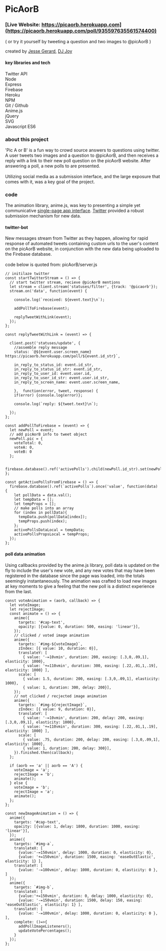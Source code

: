 # PicAorB

### [Live Website: https://picaorb.herokuapp.com](https://picaorb.herokuapp.com/poll/935597635561574400)
( or try it yourself by tweeting a question and two images to @picAorB )

created by [Jesse Gerard](http://jessegerard.com/), [DJ Joy](https://github.com/djjoyjr)

#### key libraries and tech <br>
Twitter API <br>
Node <br>
Express <br>
Firebase <br>
Heroku <br>
NPM <br>
Git / Github <br>
Anime.js <br>
jQuery <br>
SVG <br>
Javascript ES6 <br>

### about this project
'Pic A or B' is a fun way to crowd source answers to questions using twitter. A user tweets two images and a question to @picAorB, and then receives a reply with a link to their new poll question on the picAorB website. After answering a poll, a new polls to are presented.
<br><br>
Utilizing social media as a submission interface, and the large exposure that comes with it, was a key goal of the project.

### code
The animation library, anime.js, was key to presenting a simple yet communicative [single-page app interface](#poll-data-animation). [Twitter](#twitter-bot) provided a robust submission mechanism for new data.


#### twitter-bot
New messages stream from Twitter as they happen, allowing for rapid response of automated tweets containing custom urls to the user's content on the picAorB website, in conjunction with the new data being uploaded to the Firebase database.
<br><br>
code below is quoted from: picAorB/server.js

```
// initilaze twitter
const startTwitterStream = () => {
  // start twitter stream, recieve @picAorB mentions
  let stream = client.stream('statuses/filter', {track: '@picaorb'});
  stream.on('data', function(event) {

    console.log(`received: ${event.text}\n`);

    addPollToFirebase(event);

    replyTweetWithLink(event);
  });
};

const replyTweetWithLink = (event) => {

  client.post('statuses/update', {
    //assemble reply message
    status: `@${event.user.screen_name} https://picaorb.herokuapp.com/poll/${event.id_str}`,

    in_reply_to_status_id: event.id_str,
    in_reply_to_status_id_str: event.id_str,
    in_reply_to_user_id: event.user.id,
    in_reply_to_user_id_str: event.user.id_str,
    in_reply_to_screen_name: event.user.screen_name,

    },  function(error, tweet, response) {
    if(error) {console.log(error)};

    console.log(`reply: ${tweet.text}\n`);

  });
};

const addPollToFirebase = (event) => {
  let newPoll = event;
  // add picAorB info to tweet object
  newPoll.pic = {
    voteTotal: 0,
    voteA: 0,
    voteB: 0
  };

  firebase.database().ref('activePolls').child(newPoll.id_str).set(newPoll);
};

const getActivePollsFromFirebase = () => {
  firebase.database().ref(`activePolls`).once('value', function(data) {
    let pollData = data.val();
    let tempData = [];
    let tempProps = [];
    // make polls into an array
    for (index in pollData){
      tempData.push(pollData[index]);
      tempProps.push(index);
    };
    activePollsDataLocal = tempData;
    activePollsPropsLocal = tempProps;
  });
};
```

#### poll data animation

Using callbacks provided by the anime.js library, poll data is updated on the fly to include the user's new vote, and any new votes that may have been registered in the database since the page was loaded, into the totals seemingly instantaneously. The animation was crafted to load new images at key moments to give a feeling that the new poll is a distinct experience from the last.

```
const voteAnimation = (aorb, callback) => {
  let voteImage;
  let rejectImage;
  const animate = () => {
    anime({
      targets: '#cap-text',
      opacity: [{value: 0, duration: 500, easing: 'linear'}],
    });
    // clicked / voted image animation
    anime({
      targets: `#img-${voteImage}`,
      zIndex: [{ value: 10, duration: 0}],
      translateY: [
        { value: '-=10vmin', duration: 200, easing: [.3,0,.09,1], elasticity: 1000},
        { value: '+=110vmin', duration: 300, easing: [.22,.01,1,.19], elasticity: 1000} ],
      scale: [
        { value: 1.5, duration: 200, easing: [.3,0,.09,1], elasticity: 1000},
        { value: 1, duration: 300, delay: 200}],
    });
    // not clicked / recjected image animation
    anime({
      targets: `#img-${rejectImage}`,
      zIndex: [{ value: 9, duration: 0}],
      translateY: [
        { value: '-=10vmin', duration: 200, delay: 200, easing: [.3,0,.09,1], elasticity: 1000},
        { value: '+=110vmin', duration: 300, easing: [.22,.01,1,.19], elasticity: 1000} ],
      scale: [
        { value: .75, duration: 200, delay: 200, easing: [.3,0,.09,1], elasticity: 1000},
        { value: 1, duration: 200, delay: 300}],
    }).finished.then(callback);
  };

  if (aorb == 'a' || aorb == 'A') {
    voteImage = 'a';
    rejectImage = 'b';
    animate();
  } else {
    voteImage = 'b';
    rejectImage = 'a';
    animate();
  };
};

const newImageAnimation = () => {
  anime({
    targets: '#cap-text',
    opacity: [{value: 1, delay: 1800, duration: 1000, easing: 'linear'}],
  });
  anime({
    targets: `#img-a`,
    translateX: [
      {value:'-=150vmin', delay: 1000, duration: 0, elasticity: 0},
      {value: '+=150vmin', duration: 1500, easing: 'easeOutElastic', elasticity: 1} ],
    translateY: [
      {value: '-=100vmin', delay: 1000, duration: 0, elasticity: 0 }, ]
  });
  anime({
    targets: `#img-b`,
    translateX: [
      {value:'+=150vmin', duration: 0, delay: 1000, elasticity: 0},
      {value: '-=150vmin', duration: 1500, delay: 150, easing: 'easeOutElastic', elasticity: 1} ],
    translateY: [
      {value: '-=100vmin', delay: 1000, duration: 0, elasticity: 0 }, ],
    complete: ()=>{
      addPollImageListeners();
      updateVotePercentages();
    }
  });
};
```
